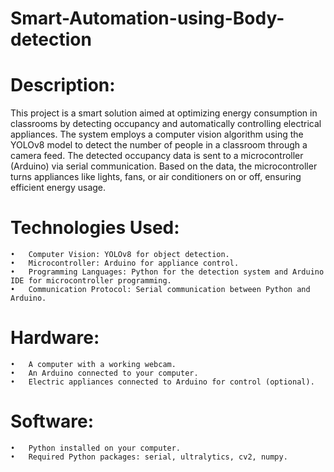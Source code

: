 # Smart-Automation-using-Body-detection
# Description:

This project is a smart solution aimed at optimizing energy consumption in classrooms by detecting occupancy and automatically controlling electrical appliances. The system employs a computer vision algorithm using the YOLOv8 model to detect the number of people in a classroom through a camera feed. The detected occupancy data is sent to a microcontroller (Arduino) via serial communication. Based on the data, the microcontroller turns appliances like lights, fans, or air conditioners on or off, ensuring efficient energy usage.

# Technologies Used:

	•	Computer Vision: YOLOv8 for object detection.
	•	Microcontroller: Arduino for appliance control.
	•	Programming Languages: Python for the detection system and Arduino IDE for microcontroller programming.
	•	Communication Protocol: Serial communication between Python and Arduino.

# Hardware:
	•	A computer with a working webcam.
	•	An Arduino connected to your computer.
	•	Electric appliances connected to Arduino for control (optional).
# Software:
	•	Python installed on your computer.
	•	Required Python packages: serial, ultralytics, cv2, numpy.


